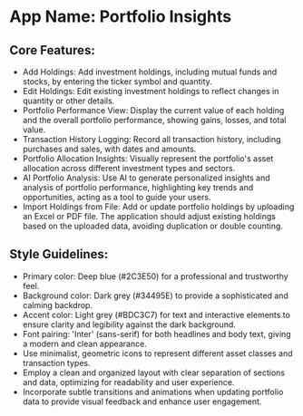 # **App Name**: Portfolio Insights

## Core Features:

- Add Holdings: Add investment holdings, including mutual funds and stocks, by entering the ticker symbol and quantity.
- Edit Holdings: Edit existing investment holdings to reflect changes in quantity or other details.
- Portfolio Performance View: Display the current value of each holding and the overall portfolio performance, showing gains, losses, and total value.
- Transaction History Logging: Record all transaction history, including purchases and sales, with dates and amounts.
- Portfolio Allocation Insights: Visually represent the portfolio's asset allocation across different investment types and sectors.
- AI Portfolio Analysis: Use AI to generate personalized insights and analysis of portfolio performance, highlighting key trends and opportunities, acting as a tool to guide your users.
- Import Holdings from File: Add or update portfolio holdings by uploading an Excel or PDF file. The application should adjust existing holdings based on the uploaded data, avoiding duplication or double counting.

## Style Guidelines:

- Primary color: Deep blue (#2C3E50) for a professional and trustworthy feel.
- Background color: Dark grey (#34495E) to provide a sophisticated and calming backdrop.
- Accent color: Light grey (#BDC3C7) for text and interactive elements to ensure clarity and legibility against the dark background.
- Font pairing: 'Inter' (sans-serif) for both headlines and body text, giving a modern and clean appearance.
- Use minimalist, geometric icons to represent different asset classes and transaction types.
- Employ a clean and organized layout with clear separation of sections and data, optimizing for readability and user experience.
- Incorporate subtle transitions and animations when updating portfolio data to provide visual feedback and enhance user engagement.